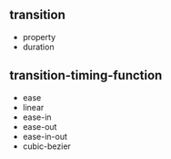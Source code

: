 ## transition
- property
- duration

## transition-timing-function
- ease
- linear
- ease-in
- ease-out
- ease-in-out
- cubic-bezier